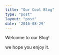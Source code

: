 ```yaml
---
title: "Our Cool Blog"
type: "post"
layout: "post"
date: '2016-08-29'
---
```

Welcome to our Blog!

we hope you enjoy it.
